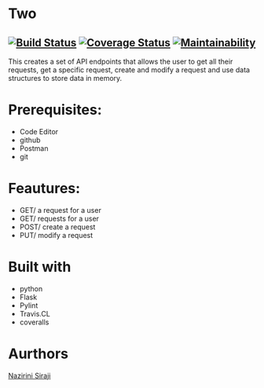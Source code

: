 # Two
## [![Build Status](https://travis-ci.org/hansuMbale/Two.svg?branch=master)](https://travis-ci.org/hansuMbale/Two) [![Coverage Status](https://coveralls.io/repos/github/hansuMbale/Two/badge.svg?branch=master)](https://coveralls.io/github/hansuMbale/Two?branch=master) [![Maintainability](https://api.codeclimate.com/v1/badges/cd1f6611691031dfa11c/maintainability)](https://codeclimate.com/github/hansuMbale/Two/maintainability)
This creates a set of API endpoints that allows the user to get all their requests, get a specific request, create and modify a request and use data structures to store data in memory.

# Prerequisites:
 * Code Editor
 * github
 * Postman
 * git
 
 # Feautures:
* GET/ a request for a user
* GET/ requests for a user
* POST/ create a request
* PUT/ modify a request

# Built with
* python
* Flask
* Pylint
* Travis.CL
* coveralls

# Aurthors
[Nazirini Siraji](https://github.com/hansuMbale/Two)
